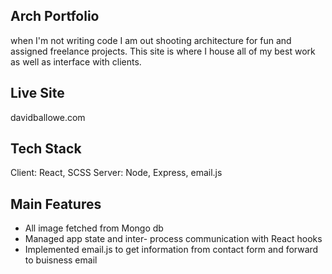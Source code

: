 ## Arch Portfolio
when I'm not writing code I am out shooting architecture for fun and assigned freelance projects. This site is where I house all of my best work as well as interface with clients.

## Live Site
davidballowe.com

## Tech Stack
Client: React, SCSS
Server: Node, Express, email.js


## Main Features
- All image fetched from Mongo db
- Managed app state and inter- process communication with React hooks
- Implemented email.js to get information from contact form and forward to buisness email
